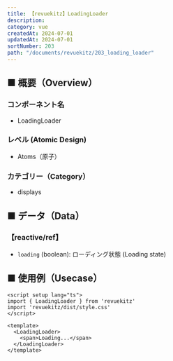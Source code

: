 ```yaml
---
title: 【revuekitz】LoadingLoader
description:
category: vue
createdAt: 2024-07-01
updatedAt: 2024-07-01
sortNumber: 203
path: "/documents/revuekitz/203_loading_loader"
---
```


<nuxt-content-wrapper>

## ■ 概要（Overview）
### コンポーネント名
- LoadingLoader

### レベル (Atomic Design)
-  Atoms（原子）

### カテゴリー（Category）
- displays

## ■ データ（Data）

### 【reactive/ref】
- `loading` (boolean): ローディング状態 (Loading state)

## ■ 使用例（Usecase）
```vue
<script setup lang="ts">
import { LoadingLoader } from 'revuekitz'
import 'revuekitz/dist/style.css' 
</script>

<template>
  <LoadingLoader>
    <span>Loading...</span>
  </LoadingLoader>
</template>

```

</nuxt-content-wrapper>